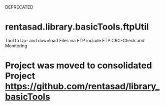 DEPRECATED

# rentasad.library.basicTools.ftpUtil
Tool to Up- and download Files via FTP
include FTP CRC-Check and Monitoring

# Project was moved to consolidated Project https://github.com/rentasad/library_basicTools
